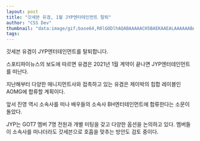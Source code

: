 ```yaml
---
layout: post
title: "갓세븐 유겸, 1월 JYP엔터테인먼트 탈퇴"
author: "CSS Dev"
thumbnail: "data:image/gif;base64,R0lGODlhAQABAAAAACH5BAEKAAEALAAAAAABAAEAAAICTAEAOw=="
tags: 
---
```



갓세븐 유겸이 JYP엔터테인먼트를 탈퇴합니다.

스포티파이뉴스의 보도에 따르면 유겸은 2021년 1월 계약이 끝나면 JYP엔터테인먼트를 떠난다.

지난해부터 다양한 매니지먼트사와 접촉하고 있는 유겸은 제이박의 힙합 레이블인 AOMG에 합류할 계획이다.

앞서 진영 역시 소속사를 떠나 배우들의 소속사 BH엔터테인먼트에 합류한다는 소문이 돌았다.

JYP는 GOT7 멤버 7명 전원과 개별 미팅을 갖고 다양한 옵션을 논의하고 있다. 멤버들이 소속사를 떠나더라도 갓세븐으로 호흡을 맞추는 방안도 검토 중이다.